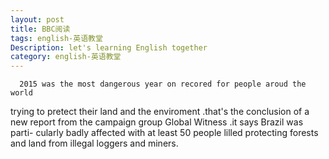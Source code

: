 ```yaml
---
layout: post   
title: BBC阅读  
tags: english-英语教堂     
Description: let's learning English together
category: english-英语教堂
---
```


      2015 was the most dangerous year on recored for people aroud the world 
 trying to pretect their land and the enviroment .that's the conclusion  of a 
 new report from the campaign group Global Witness .it says Brazil was parti-
 cularly badly affected with at least 50 people lilled protecting forests and 
 land from illegal loggers and miners.